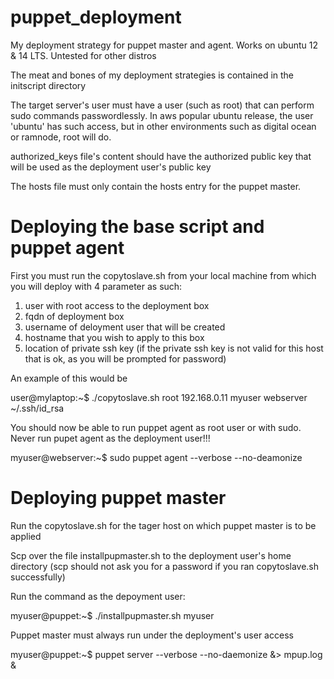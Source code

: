 puppet_deployment
=================

My deployment strategy for puppet master and agent. Works on ubuntu 12 & 14 LTS. Untested for other distros

The meat and bones of my deployment strategies is contained in the initscript directory

The target server's user must have a user (such as root) that can perform sudo commands passwordlessly. In aws popular ubuntu release, the user 'ubuntu' has such access, but in other environments such as digital ocean or ramnode, root will do.

authorized_keys file's content should have the authorized public key that will be used as the deployment user's public key

The hosts file must only contain the hosts entry for the puppet master.


Deploying the base script and puppet agent
==========================================

First you must run the copytoslave.sh from your local machine from which you will deploy with 4 parameter as such:

1. user with root access to the deployment box
2. fqdn of deployment box
3. username of deloyment user that will be created
4. hostname that you wish to apply to this box
5. location of private ssh key (if the private ssh key is not valid for this host that is ok, as you will be prompted for password)

An example of this would be 

user@mylaptop:~$ ./copytoslave.sh root 192.168.0.11 myuser webserver ~/.ssh/id_rsa

You should now be able to run puppet agent as root user or with sudo. Never run pupet agent as the deployment user!!!

myuser@webserver:~$ sudo puppet agent --verbose --no-deamonize



Deploying puppet master
=======================


Run the copytoslave.sh for the tager host on which puppet master is to be applied

Scp over the file installpupmaster.sh to the deployment user's home directory (scp should not ask you for a password if you ran copytoslave.sh successfully)

Run the command as the depoyment user:

myuser@puppet:~$ ./installpupmaster.sh myuser


Puppet master must always run under the deployment's user access

myuser@puppet:~$ puppet server --verbose --no-daemonize &> mpup.log &
